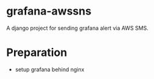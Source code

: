 # grafana-awssns
A django project for sending grafana alert via AWS SMS.

# Preparation

* setup grafana behind nginx